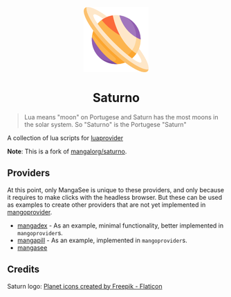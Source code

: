 <div align="center">
  <img width="150px" alt="a logo depicting saturn planet" src="saturn.png">
  <h1>Saturno</h1>
</div>

> Lua means "moon" on Portugese and Saturn has the most moons in the solar system. So "Saturno" is the Portugese "Saturn"

A collection of lua scripts for [luaprovider](https://github.com/luevano/luaprovider)

**Note**: This is a fork of [mangalorg/saturno](https://github.com/mangalorg/saturno).

## Providers

At this point, only MangaSee is unique to these providers, and only because it requires to make clicks with the headless browser. But these can be used as examples to create other providers that are not yet implemented in [mangoprovider](https://github.com/luevano/luaprovider).

- [mangadex](mangadex/main.lua) - As an example, minimal functionality, better implemented in `mangoprovider`s.
- [mangapill](mangapill/main.lua) - As an example, implemented in `mangoprovider`s.
- [mangasee](mangasee/main.lua)

## Credits

Saturn logo: [Planet icons created by Freepik - Flaticon](https://www.flaticon.com/free-icons/planet "planet icons")

